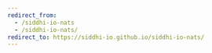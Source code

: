 ```yaml
---
redirect_from:
  - /siddhi-io-nats
  - /siddhi-io-nats/
redirect_to: https://siddhi-io.github.io/siddhi-io-nats/
---
```


